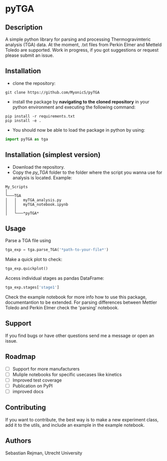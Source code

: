 # pyTGA
## Description
A simple python library for parsing and processing Thermogravimteric analysis (TGA) data. At the moment, .txt files from Perkin Elmer and Metteld Toledo are supported. Work in progress, if you got suggestions or request please submit an issue.

## Installation 
- clone the repository:
```
git clone https://github.com/MyonicS/pyTGA
```
- install the package by **navigating to the cloned repository** in your python environment and executing the following command:

```
pip install -r requirements.txt
pip install -e .
```
- You should now be able to load the package in python by using:

```python
import pyTGA as tga
```

## Installation (simplest version)
- Download the repository. 
- Copy the *py_TGA* folder to the folder where the script you wanna use for analysis is located. Example:

```
My_Scripts
│
└───TGA
│   │   myTGA_analysis.py
│   │   myTGA_notebook.ipynb
│   │
│   └───*pyTGA*
```

## Usage
Parse a TGA file using 
```python
tga_exp = tga.parse_TGA('*path-to-your-file*')
```
Make a quick plot to check: 

```python
tga_exp.quickplot()
```
Access individual stages as pandas DataFrame:

```python
tga_exp.stages['stage1']
```

Check the example notebook for more info how to use this package, documentantion to be extended. For parsing differences between Mettler Toledo and Perkin Elmer check the 'parsing' notebook.

## Support
If you find bugs or have other questions send me a message or open an issue.

## Roadmap
- [ ] Support for more manufacturers
- [ ] Muliple notebooks for specific usecases like kinetics
- [ ] Improved test coverage
- [ ] Publication on PyPI
- [ ] improved docs

## Contributing
If you want to contribute, the best way is to make a new experiment class, add it to the utils, and include an example in the example notebook.

## Authors
Sebastian Rejman, Utrecht University



